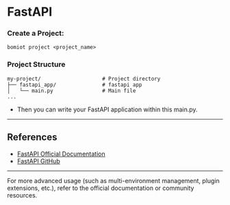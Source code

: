 # FastAPI

### Create a Project:

```shell
bomiot project <project_name>
```

###  Project Structure

```
my-project/                    # Project directory
├── fastapi_app/               # fastapi app
│   └── main.py                # Main file
...
```

- Then you can write your FastAPI application within this main.py.

---

## References

- [FastAPI Official Documentation](https://fastapi.tiangolo.com/)
- [FastAPI GitHub](https://github.com/fastapi/fastapi)

---

For more advanced usage (such as multi-environment management, plugin extensions, etc.), refer to the official documentation or community resources.
